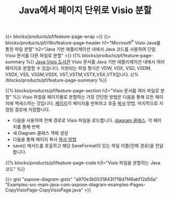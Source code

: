 ﻿---
title: Java에서 페이지 단위로 Visio 분할
url: /ko/java/splitter/
description: Java Microsoft Visio 파일을 Java 애플리케이션에서 여러 파일로 분할하는 방법을 설명하는 소스 코드
---
{{< blocks/products/pf/feature-page-wrap >}}
{{< blocks/products/pf/i18n/feature-page-header h1="Microsoft<sup>&reg;</sup> Visio Java를 통한 파일 분할" h2="Java 기반 애플리케이션 내에서 Java 코드를 사용하여 단일 Visio 문서를 다른 파일로 분할" >}}
{{% blocks/products/pf/feature-page-summary %}}
[Java Visio 도서관](/diagram/java/) Visio 문서를 Java 기반 애플리케이션 내에서 여러 페이지로 분할할 수 있습니다. 지원되는 파일 형식은 VDW, VDX, VSD, VSDM, VSDX, VSS, VSSM,VSSX, VST,VSTM,VSTX,VSX,VTX입니다.
{{% /blocks/products/pf/feature-page-summary %}}

{{% blocks/products/pf/feature-page-section h2="Visio 문서를 여러 파일로 분할" %}}
Visio 파일을 페이지별로 분할하는 가장 간단한 방법은 다음을 통해 모든 페이지에 액세스하는 것입니다. [페이지](https://apireference.aspose.com/diagram/java/com.aspose.diagram/diagram#Pages)각 페이지를 반복하고 호출 [복사](https://apireference.aspose.com/diagram/java/com.aspose.diagram/page#copy(com.aspose.diagram.Page)) 방법. 마지막으로 지정된 경로에 저장합니다. 

+ 다음을 사용하여 전체 경로로 Visio 파일을 로드합니다. [diagram 클래스](https://apireference.aspose.com/diagram/java/com.aspose.diagram/diagram).
각 페이지를 통해 반복
+ 새 Diagram 클래스 객체 생성
+ 다음을 통해 페이지 복사 [복사 방법](https://apireference.aspose.com/diagram/java/com.aspose.diagram/page#copy(com.aspose.diagram.Page))
+ save() 메서드를 호출하고 해당 SaveFormat이 있는 파일 이름(전체 경로)을 전달합니다.

{{% blocks/products/pf/feature-page-code h3="Visio 파일을 분할하는 Java 코드" %}}

{{< gist "aspose-diagram-gists" "a970e3b0531843f718d7f46abf12d56a" "Examples-src-main-java-com-aspose-diagram-examples-Pages-CopyVisioPage-CopyVisioPage.java" >}}

